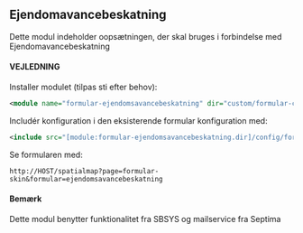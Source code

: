 ## Ejendomavancebeskatning

Dette modul indeholder oopsætningen, der skal bruges i forbindelse med Ejendomavancebeskatning

#### VEJLEDNING

Installer modulet (tilpas sti efter behov):
```xml
<module name="formular-ejendomsavancebeskatning" dir="custom/formular-config/ejendomsavancebeskatning" permissionlevel="public"/>
```

Includér konfiguration i den eksisterende formular konfiguration med:
```xml
<include src="[module:formular-ejendomsavancebeskatning.dir]/config/formular-config.xml" nodes="/config/*" mustexist="false"/>
```

Se formularen med:
```text
http://HOST/spatialmap?page=formular-skin&formular=ejendomsavancebeskatning
```

#### Bemærk
Dette modul benytter funktionalitet fra SBSYS og mailservice fra Septima





